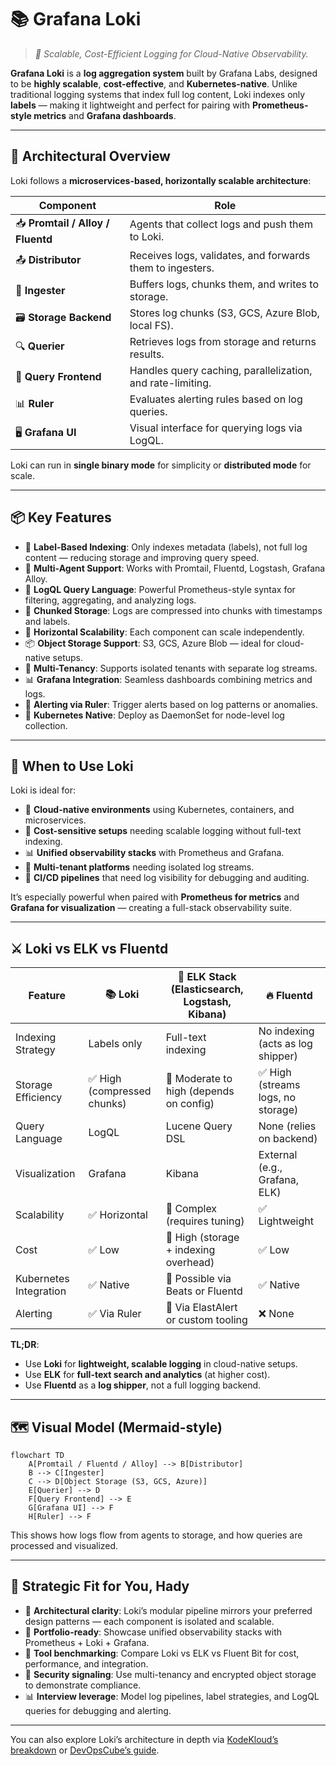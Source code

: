 # 📚 Grafana Loki

> _📖 Scalable, Cost-Efficient Logging for Cloud-Native Observability._

**Grafana Loki** is a **log aggregation system** built by Grafana Labs, designed to be **highly scalable**, **cost-effective**, and **Kubernetes-native**. Unlike traditional logging systems that index full log content, Loki indexes only **labels** — making it lightweight and perfect for pairing with **Prometheus-style metrics** and **Grafana dashboards**.

---

## 🧠 Architectural Overview

Loki follows a **microservices-based, horizontally scalable architecture**:

| Component                         | Role                                                       |
| --------------------------------- | ---------------------------------------------------------- |
| 📥 **Promtail / Alloy / Fluentd** | Agents that collect logs and push them to Loki.            |
| 📤 **Distributor**                | Receives logs, validates, and forwards them to ingesters.  |
| 🧱 **Ingester**                   | Buffers logs, chunks them, and writes to storage.          |
| 🗃️ **Storage Backend**            | Stores log chunks (S3, GCS, Azure Blob, local FS).         |
| 🔍 **Querier**                    | Retrieves logs from storage and returns results.           |
| 🧠 **Query Frontend**             | Handles query caching, parallelization, and rate-limiting. |
| 📊 **Ruler**                      | Evaluates alerting rules based on log queries.             |
| 🖥️ **Grafana UI**                 | Visual interface for querying logs via LogQL.              |

Loki can run in **single binary mode** for simplicity or **distributed mode** for scale.

---

## 📦 Key Features

- 🧬 **Label-Based Indexing**: Only indexes metadata (labels), not full log content — reducing storage and improving query speed.
- 🔁 **Multi-Agent Support**: Works with Promtail, Fluentd, Logstash, Grafana Alloy.
- 🧰 **LogQL Query Language**: Powerful Prometheus-style syntax for filtering, aggregating, and analyzing logs.
- 🧱 **Chunked Storage**: Logs are compressed into chunks with timestamps and labels.
- 🔄 **Horizontal Scalability**: Each component can scale independently.
- 📦 **Object Storage Support**: S3, GCS, Azure Blob — ideal for cloud-native setups.
- 🔐 **Multi-Tenancy**: Supports isolated tenants with separate log streams.
- 📊 **Grafana Integration**: Seamless dashboards combining metrics and logs.
- 🧪 **Alerting via Ruler**: Trigger alerts based on log patterns or anomalies.
- 🧩 **Kubernetes Native**: Deploy as DaemonSet for node-level log collection.

---

## 🚀 When to Use Loki

Loki is ideal for:

- 🧠 **Cloud-native environments** using Kubernetes, containers, and microservices.
- 🧰 **Cost-sensitive setups** needing scalable logging without full-text indexing.
- 📊 **Unified observability stacks** with Prometheus and Grafana.
- 🔐 **Multi-tenant platforms** needing isolated log streams.
- 🧪 **CI/CD pipelines** that need log visibility for debugging and auditing.

It’s especially powerful when paired with **Prometheus for metrics** and **Grafana for visualization** — creating a full-stack observability suite.

---

## ⚔️ Loki vs ELK vs Fluentd

| Feature                | 📚 **Loki**                 | 🐘 **ELK Stack (Elasticsearch, Logstash, Kibana)** | 🔥 **Fluentd**                     |
| ---------------------- | --------------------------- | -------------------------------------------------- | ---------------------------------- |
| Indexing Strategy      | Labels only                 | Full-text indexing                                 | No indexing (acts as log shipper)  |
| Storage Efficiency     | ✅ High (compressed chunks) | 🔶 Moderate to high (depends on config)            | ✅ High (streams logs, no storage) |
| Query Language         | LogQL                       | Lucene Query DSL                                   | None (relies on backend)           |
| Visualization          | Grafana                     | Kibana                                             | External (e.g., Grafana, ELK)      |
| Scalability            | ✅ Horizontal               | 🔶 Complex (requires tuning)                       | ✅ Lightweight                     |
| Cost                   | ✅ Low                      | 🔶 High (storage + indexing overhead)              | ✅ Low                             |
| Kubernetes Integration | ✅ Native                   | 🔶 Possible via Beats or Fluentd                   | ✅ Native                          |
| Alerting               | ✅ Via Ruler                | 🔶 Via ElastAlert or custom tooling                | ❌ None                            |

**TL;DR**:

- Use **Loki** for **lightweight, scalable logging** in cloud-native setups.
- Use **ELK** for **full-text search and analytics** (at higher cost).
- Use **Fluentd** as a **log shipper**, not a full logging backend.

---

## 🗺️ Visual Model (Mermaid-style)

```mermaid
flowchart TD
    A[Promtail / Fluentd / Alloy] --> B[Distributor]
    B --> C[Ingester]
    C --> D[Object Storage (S3, GCS, Azure)]
    E[Querier] --> D
    F[Query Frontend] --> E
    G[Grafana UI] --> F
    H[Ruler] --> F
```

This shows how logs flow from agents to storage, and how queries are processed and visualized.

---

## 🧩 Strategic Fit for You, Hady

- 🧠 **Architectural clarity**: Loki’s modular pipeline mirrors your preferred design patterns — each component is isolated and scalable.
- 📁 **Portfolio-ready**: Showcase unified observability stacks with Prometheus + Loki + Grafana.
- 🧪 **Tool benchmarking**: Compare Loki vs ELK vs Fluent Bit for cost, performance, and integration.
- 🔐 **Security signaling**: Use multi-tenancy and encrypted object storage to demonstrate compliance.
- 📊 **Interview leverage**: Model log pipelines, label strategies, and LogQL queries for debugging and alerting.

---

You can also explore Loki’s architecture in depth via [KodeKloud’s breakdown](https://notes.kodekloud.com/docs/Grafana-Loki/Grafana-Loki-Essentials-Part-1/Architecture-of-Loki) or [DevOpsCube’s guide](https://devopscube.com/grafana-loki-architecture/).

